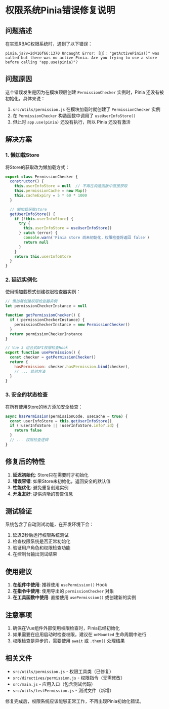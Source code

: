 # 权限系统Pinia错误修复说明

## 问题描述

在实现RBAC权限系统时，遇到了以下错误：

```
pinia.js?v=2d416f66:1370 Uncaught Error: [🍍]: "getActivePinia()" was called but there was no active Pinia. Are you trying to use a store before calling "app.use(pinia)"?
```

## 问题原因

这个错误发生是因为在模块顶层创建 `PermissionChecker` 实例时，Pinia 还没有被初始化。具体来说：

1. `src/utils/permission.js` 在模块加载时就创建了 `PermissionChecker` 实例
2. 在 `PermissionChecker` 构造函数中调用了 `useUserInfoStore()`
3. 但此时 `app.use(pinia)` 还没有执行，所以 Pinia 还没有激活

## 解决方案

### 1. 懒加载Store

将Store的获取改为懒加载方式：

```javascript
export class PermissionChecker {
  constructor() {
    this.userInfoStore = null  // 不再在构造函数中直接获取
    this.permissionCache = new Map()
    this.cacheExpiry = 5 * 60 * 1000
  }

  // 懒加载获取store
  getUserInfoStore() {
    if (!this.userInfoStore) {
      try {
        this.userInfoStore = useUserInfoStore()
      } catch (error) {
        console.warn('Pinia store 尚未初始化，权限检查将返回 false')
        return null
      }
    }
    return this.userInfoStore
  }
}
```

### 2. 延迟实例化

使用懒加载模式创建权限检查器实例：

```javascript
// 懒加载创建权限检查器实例
let permissionCheckerInstance = null

function getPermissionChecker() {
  if (!permissionCheckerInstance) {
    permissionCheckerInstance = new PermissionChecker()
  }
  return permissionCheckerInstance
}

// Vue 3 组合式API权限检查Hook
export function usePermission() {
  const checker = getPermissionChecker()
  return {
    hasPermission: checker.hasPermission.bind(checker),
    // ... 其他方法
  }
}
```

### 3. 安全的状态检查

在所有使用Store的地方添加安全检查：

```javascript
async hasPermission(permissionCode, useCache = true) {
  const userInfoStore = this.getUserInfoStore()
  if (!userInfoStore || !userInfoStore.info?.id) {
    return false
  }
  // ... 权限检查逻辑
}
```

## 修复后的特性

1. **延迟初始化**: Store只在需要时才初始化
2. **错误容错**: 如果Store未初始化，返回安全的默认值
3. **性能优化**: 避免重复创建实例
4. **开发友好**: 提供清晰的警告信息

## 测试验证

系统包含了自动测试功能，在开发环境下会：

1. 延迟2秒后运行权限系统测试
2. 检查权限系统是否正常初始化
3. 验证用户角色和权限检查功能
4. 在控制台输出测试结果

## 使用建议

1. **在组件中使用**: 推荐使用 `usePermission()` Hook
2. **在指令中使用**: 使用导出的 `permissionChecker` 对象
3. **在工具函数中使用**: 直接使用 `usePermission()` 或创建新的实例

## 注意事项

1. 确保在Vue组件外部使用权限检查时，Pinia已经初始化
2. 如果需要在应用启动时检查权限，建议在 `onMounted` 生命周期中进行
3. 权限检查是异步的，需要使用 `await` 或 `.then()` 处理结果

## 相关文件

- `src/utils/permission.js` - 权限工具类（已修复）
- `src/directives/permission.js` - 权限指令（无需修改）
- `src/main.js` - 应用入口（包含测试代码）
- `src/utils/testPermission.js` - 测试文件（新增）

修复完成后，权限系统应该能够正常工作，不再出现Pinia初始化错误。
